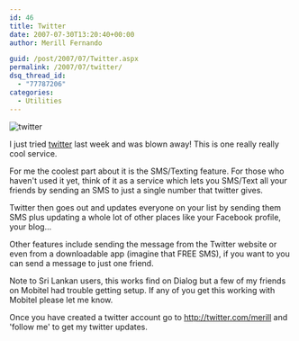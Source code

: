 ```yaml
---
id: 46
title: Twitter
date: 2007-07-30T13:20:40+00:00
author: Merill Fernando

guid: /post/2007/07/Twitter.aspx
permalink: /2007/07/twitter/
dsq_thread_id:
  - "77787206"
categories:
  - Utilities
---
```

<p><img alt="twitter" src="http://www.merill.net/wp-content/uploads/binary/Twitter_7A06/twitter.gif"> </p> <p>I just tried <a href="http://www.twitter.com">twitter</a>&nbsp;last week and was blown away! This is one really really cool service.</p> <p>For&nbsp;me the coolest part about it is the SMS/Texting feature. For those who haven't used it yet, think of&nbsp;it as a service which lets you&nbsp;SMS/Text all&nbsp;your friends by sending an SMS to just a single number that twitter gives.</p> <p>Twitter then goes out and updates everyone on your list by sending them SMS plus updating a whole lot of other&nbsp;places like your Facebook profile, your blog...</p> <p>Other features include sending the message from the Twitter website or even from a downloadable app (imagine that FREE SMS), if you want to you can send a message to just one friend.</p> <p>Note to Sri Lankan users,&nbsp;this works find on Dialog but a few of my friends on Mobitel had trouble getting setup. If any of you get this working with Mobitel please let me know.</p> <p>Once you have created a twitter account go to <a href="http://twitter.com/merill">http://twitter.com/merill</a> and 'follow me' to get my twitter updates.&nbsp;</p>